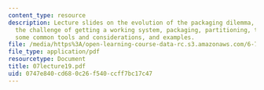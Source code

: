 ```yaml
---
content_type: resource
description: Lecture slides on the evolution of the packaging dilemma, how to approach
  the challenge of getting a working system, packaging, partitioning, testing, calibration,
  some common tools and considerations, and examples.
file: /media/https%3A/open-learning-course-data-rc.s3.amazonaws.com/6-777j-design-and-fabrication-of-microelectromechanical-devices-spring-2007/0747e840cd680c26f540ccff7bc17c47_07lecture19.pdf
file_type: application/pdf
resourcetype: Document
title: 07lecture19.pdf
uid: 0747e840-cd68-0c26-f540-ccff7bc17c47
---
```

